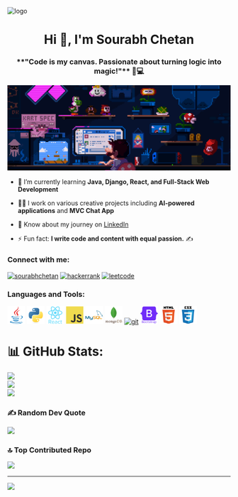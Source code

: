 ![logo](https://github.com/sourabhchetan/sourabhchetan/main/gif.gif)
<h1 align="center">Hi 👋, I'm Sourabh Chetan</h1>
<h3 align="center">**"Code is my canvas. Passionate about turning logic into magic!"** 🧠💻</h3>

<p align="center">
  <img src="https://raw.githubusercontent.com/sourabhchetan/sourabhchetan/main/gif.gif" alt="Banner" />
</p>


- 🌱 I’m currently learning **Java, Django, React, and Full-Stack Web Development**

- 👨‍💻 I work on various creative projects including **AI-powered applications** and **MVC Chat App**

- 📄 Know about my journey on [LinkedIn](https://www.linkedin.com/in/sourabhchetan/)

- ⚡ Fun fact: **I write code and content with equal passion.** ✍️

<h3 align="left">Connect with me:</h3>
<p align="left">
<a href="https://www.linkedin.com/in/sourabhchetan/" target="blank"><img align="center" src="https://raw.githubusercontent.com/rahuldkjain/github-profile-readme-generator/master/src/images/icons/Social/linked-in-alt.svg" alt="sourabhchetan" height="30" width="40" /></a>
<a href="https://www.hackerrank.com/sourabhchetan8" target="blank"><img align="center" src="https://raw.githubusercontent.com/rahuldkjain/github-profile-readme-generator/master/src/images/icons/Social/hackerrank.svg" alt="hackerrank" height="30" width="40" /></a>
<a href="https://leetcode.com/sourabhchetan" target="blank"><img align="center" src="https://raw.githubusercontent.com/rahuldkjain/github-profile-readme-generator/master/src/images/icons/Social/leet-code.svg" alt="leetcode" height="30" width="40" /></a>
</p>

<h3 align="left">Languages and Tools:</h3>
<p align="left">
  <a href="https://www.java.com" target="_blank"><img src="https://raw.githubusercontent.com/devicons/devicon/master/icons/java/java-original.svg" width="40" height="40" alt="java"/></a>
  <a href="https://www.python.org/" target="_blank"><img src="https://raw.githubusercontent.com/devicons/devicon/master/icons/python/python-original.svg" width="40" height="40" alt="python"/></a>
  <a href="https://reactjs.org/" target="_blank"><img src="https://raw.githubusercontent.com/devicons/devicon/master/icons/react/react-original-wordmark.svg" width="40" height="40" alt="react"/></a>
  <a href="https://developer.mozilla.org/en-US/docs/Web/JavaScript" target="_blank"><img src="https://raw.githubusercontent.com/devicons/devicon/master/icons/javascript/javascript-original.svg" width="40" height="40" alt="javascript"/></a>
  <a href="https://www.mysql.com/" target="_blank"><img src="https://raw.githubusercontent.com/devicons/devicon/master/icons/mysql/mysql-original-wordmark.svg" width="40" height="40" alt="mysql"/></a>
  <a href="https://www.mongodb.com/" target="_blank"><img src="https://raw.githubusercontent.com/devicons/devicon/master/icons/mongodb/mongodb-original-wordmark.svg" width="40" height="40" alt="mongodb"/></a>
  <a href="https://git-scm.com/" target="_blank"><img src="https://www.vectorlogo.zone/logos/git-scm/git-scm-icon.svg" width="40" height="40" alt="git"/></a>
  <a href="https://getbootstrap.com/" target="_blank"><img src="https://raw.githubusercontent.com/devicons/devicon/master/icons/bootstrap/bootstrap-plain-wordmark.svg" width="40" height="40" alt="bootstrap"/></a>
  <a href="https://www.w3.org/html/" target="_blank"><img src="https://raw.githubusercontent.com/devicons/devicon/master/icons/html5/html5-original-wordmark.svg" width="40" height="40" alt="html5"/></a>
  <a href="https://www.w3schools.com/css/" target="_blank"><img src="https://raw.githubusercontent.com/devicons/devicon/master/icons/css3/css3-original-wordmark.svg" width="40" height="40" alt="css3"/></a>
</p>

# 📊 GitHub Stats:
![](https://github-readme-stats.vercel.app/api?username=sourabhchetan&theme=aura_dark&hide_border=false&include_all_commits=true&count_private=true)<br/>
![](https://github-readme-streak-stats.herokuapp.com/?user=sourabhchetan&theme=aura_dark&hide_border=false)<br/>
![](https://github-readme-stats.vercel.app/api/top-langs/?username=sourabhchetan&theme=aura_dark&hide_border=false&include_all_commits=true&count_private=true&layout=compact)

### ✍️ Random Dev Quote
![](https://quotes-github-readme.vercel.app/api?type=horizontal&theme=radical)

### 🔝 Top Contributed Repo
![](https://github-contributor-stats.vercel.app/api?username=sourabhchetan&limit=5&theme=radical&combine_all_yearly_contributions=true)

---
[![](https://visitcount.itsvg.in/api?id=sourabhchetan&icon=0&color=0)](https://visitcount.itsvg.in)

<!-- Proudly created with GPRM ( https://gprm.itsvg.in ) -->
